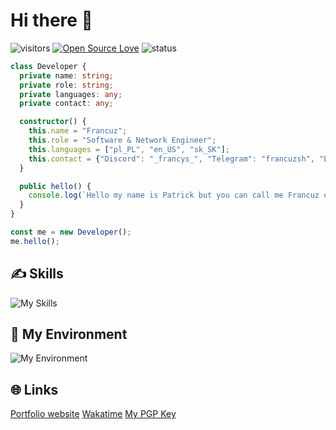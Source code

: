 
# Hi there 👋

![visitors](https://visitor-badge.laobi.icu/badge?page_id=FrancuzDEV.FrancuzDEV)
[![Open Source Love](https://badges.frapsoft.com/os/v1/open-source.svg?v=102)](https://github.com/ellerbrock/open-source-badge/)
![status](https://nocache.advaith.workers.dev?url=https://img.shields.io/endpoint?url=https://dev.discordprofiles.me/api/badge/status/1187058497544802335)


```ts
class Developer {
  private name: string;
  private role: string;
  private languages: any;
  private contact: any;

  constructor() {
    this.name = "Francuz";
    this.role = "Software & Network Engineer";
    this.languages = ["pl_PL", "en_US", "sk_SK"];
    this.contact = {"Discord": "_francys_", "Telegram": "francuzsh", "Email": "francuzcontact@gmail.com"};
  }

  public hello() {
    console.log(`Hello my name is Patrick but you can call me Francuz or Dawid!`)
  }
}

const me = new Developer();
me.hello();
```

## ✍️ Skills

![My Skills](https://skills.thijs.gg/icons?i=lua,php,ts,js,jquery,mysql,bash,discordjs,git,py,html,css,tailwind,symfony,react)

## 💼 My Environment

![My Environment](https://skills.thijs.gg/icons?i=phpstorm,ubuntu,arch,bsd,webstorm,vscode,postman,raspberrypi,rabbitmq,pycharm,nginx,kali,grafana,gitlab,cloudflare,)

## 🌐 Links
[Portfolio website](https://francuz.site/)
[Wakatime](https://wakatime.com/@Francuz)
[My PGP Key](https://pastebin.com/HVu7RNSC)
